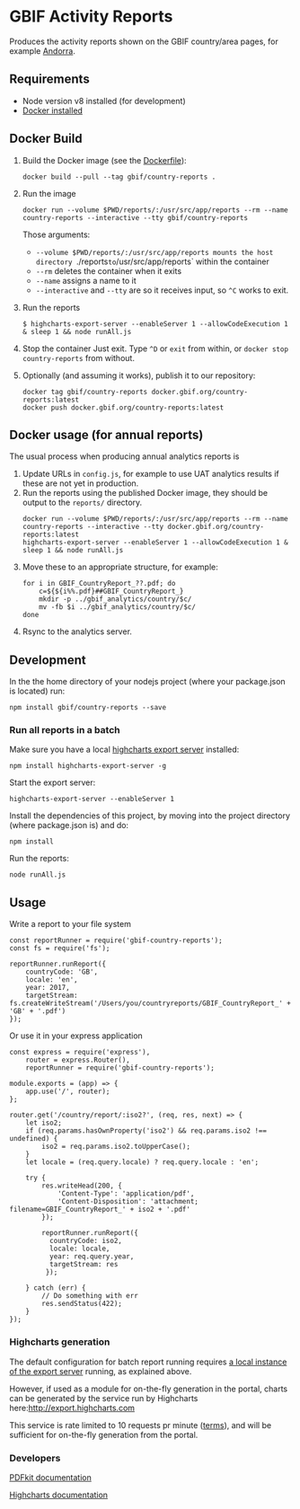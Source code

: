 # GBIF Activity Reports

Produces the activity reports shown on the GBIF country/area pages, for example [Andorra](https://www.gbif.org/sites/default/files/gbif_analytics/country/AD/GBIF_CountryReport_AD.pdf).

## Requirements

* Node version v8 installed (for development)
* [Docker installed](https://docs.docker.com/engine/installation/)

## Docker Build

1. Build the Docker image (see the [Dockerfile](./Dockerfile)):
   ```
   docker build --pull --tag gbif/country-reports .
   ```

2. Run the image
   ```
   docker run --volume $PWD/reports/:/usr/src/app/reports --rm --name country-reports --interactive --tty gbif/country-reports
   ```

   Those arguments:

   * `--volume $PWD/reports/:/usr/src/app/reports mounts the host directory `./reports` to `/usr/src/app/reports` within the container
   * `--rm` deletes the container when it exits
   * `--name` assigns a name to it
   * `--interactive` and `--tty` are so it receives input, so `^C` works to exit.

3. Run the reports
   ```
   $ highcharts-export-server --enableServer 1 --allowCodeExecution 1 & sleep 1 && node runAll.js
   ```

4. Stop the container
   Just exit. Type `^D` or `exit` from within, or `docker stop country-reports` from without.

5. Optionally (and assuming it works), publish it to our repository:
   ```
   docker tag gbif/country-reports docker.gbif.org/country-reports:latest
   docker push docker.gbif.org/country-reports:latest
   ```

## Docker usage (for annual reports)

The usual process when producing annual analytics reports is

1. Update URLs in `config.js`, for example to use UAT analytics results if these are not yet in production.
2. Run the reports using the published Docker image, they should be output to the `reports/` directory.
   ```
   docker run --volume $PWD/reports/:/usr/src/app/reports --rm --name country-reports --interactive --tty docker.gbif.org/country-reports:latest
   highcharts-export-server --enableServer 1 --allowCodeExecution 1 & sleep 1 && node runAll.js
   ```
3. Move these to an appropriate structure, for example:
   ```
   for i in GBIF_CountryReport_??.pdf; do
       c=${${i%%.pdf}##GBIF_CountryReport_}
       mkdir -p ../gbif_analytics/country/$c/
       mv -fb $i ../gbif_analytics/country/$c/
   done
   ```
4. Rsync to the analytics server.

## Development

In the the home directory of your nodejs project (where your package.json is located) run:
```
npm install gbif/country-reports --save
```

### Run all reports in a batch

Make sure you have a local [highcharts export server](https://www.highcharts.com/docs/export-module/setting-up-the-server) installed:

```
npm install highcharts-export-server -g
```

Start the export server:

```
highcharts-export-server --enableServer 1
```

Install the dependencies of this project, by moving into the project directory (where package.json is) and do:

```
npm install
```

Run the reports:

```
node runAll.js
```

## Usage

Write a report to your file system

```
const reportRunner = require('gbif-country-reports');
const fs = require('fs');

reportRunner.runReport({
    countryCode: 'GB',
    locale: 'en',
    year: 2017,
    targetStream: fs.createWriteStream('/Users/you/countryreports/GBIF_CountryReport_' + 'GB' + '.pdf')
});
```

Or use it in your express application

```
const express = require('express'),
    router = express.Router(),
    reportRunner = require('gbif-country-reports');

module.exports = (app) => {
    app.use('/', router);
};

router.get('/country/report/:iso2?', (req, res, next) => {
    let iso2;
    if (req.params.hasOwnProperty('iso2') && req.params.iso2 !== undefined) {
        iso2 = req.params.iso2.toUpperCase();
    }
    let locale = (req.query.locale) ? req.query.locale : 'en';

    try {
        res.writeHead(200, {
            'Content-Type': 'application/pdf',
            'Content-Disposition': 'attachment; filename=GBIF_CountryReport_' + iso2 + '.pdf'
        });

        reportRunner.runReport({
          countryCode: iso2,
          locale: locale,
          year: req.query.year,
          targetStream: res
         });

    } catch (err) {
        // Do something with err
        res.sendStatus(422);
    }
});
```

### Highcharts generation
The default configuration for batch report running requires [a local instance of the export server](https://www.highcharts.com/docs/export-module/setting-up-the-server) running, as explained above.

However, if used as a module for on-the-fly generation in the portal, charts can be generated by the service run by Highcharts here:http://export.highcharts.com

This service is rate limited to 10 requests pr minute ([terms](https://www.highcharts.com/docs/export-module/terms)), and will be sufficient for on-the-fly generation from the portal.


### Developers

[PDFkit documentation](http://pdfkit.org/)

[Highcharts documentation](https://www.highcharts.com/demo)

